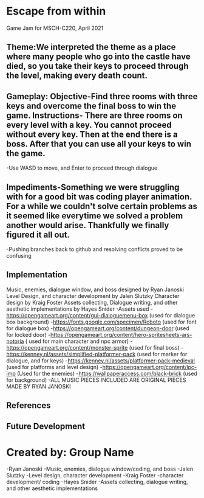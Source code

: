 # Escape from within
Game Jam for MSCH-C220, April 2021

## Theme:We interpreted the theme as a place where many people who go into the castle have died, so you take their keys to proceed through the level, making every death count.

## Gameplay: Objective-Find three rooms with three keys and overcome the final boss to win the game. Instructions- There are three rooms on every level with a key. You cannot proceed without every key. Then at the end there is a boss. After that you can use all your keys to win the game. 
  -Use WASD to move, and Enter to proceed through dialogue

## Impediments-Something we were struggling with for a good bit was coding player animation. For a while we couldn't solve certain problems as it seemed like everytime we solved a problem another would arise. Thankfully we finally figured it all out.
  -Pushing branches back to github and resolving conflicts proved to be confusing

## Implementation
Music, enemies, dialogue window, and boss designed by Ryan Janoski 
Level Design, and character development by Jalen Slutzky
Character design by Kraig Foster 
Assets collecting, Dialogue writing, and other aesthetic implementations by Hayes Snider
  -Assets used 
   -https://opengameart.org/content/gui-dialoguemenu-box (used for dialogue box background)
   -https://fonts.google.com/specimen/Roboto (used for font for dialogue box)
   -https://opengameart.org/content/dungeon-door (used for locked door)
   -https://opengameart.org/content/hero-spritesheets-ars-notoria ( used for main character and npc armor)
   -https://opengameart.org/content/monster-sprite (used for final boss) 
   -https://kenney.nl/assets/simplified-platformer-pack (used for marker for dialogue, and for keys) 
   -https://kenney.nl/assets/platformer-pack-medieval (used for platforms and level design) 
   -https://opengameart.org/content/lpc-imp (Used for the enemies)
   -https://wallpaperaccess.com/black-brick (used for background)
   -ALL MUSIC PIECES INCLUDED ARE ORIGINAL PIECES MADE BY RYAN JANOSKI
## References

## Future Development

# Created by: Group Name
-Ryan Janoski 
  -Music, enemies, dialogue window/coding, and boss
-Jalen Slutzky 
  -Level design, character development 
-Kraig Foster 
  -character development/ coding
-Hayes Snider 
  -Assets collecting, dialogue writing, and other aesthetic implementations 
